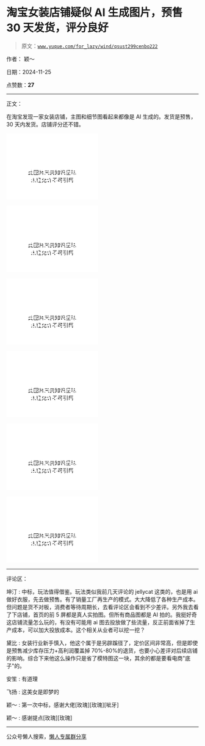 # 淘宝女装店铺疑似 AI 生成图片，预售 30 天发货，评分良好

> 原文：[`www.yuque.com/for_lazy/wind/qsust299cenbo222`](https://www.yuque.com/for_lazy/wind/qsust299cenbo222)

作者： 颖～

日期：2024-11-25

点赞数：**27**

* * *

正文：

在淘宝发现一家女装店铺，主图和细节图看起来都像是 AI 生成的。发货是预售，30 天内发货。店铺评分还不错。

![](img/aa0f227ccbac126f718bb06a30bb9161.png "None")

![](img/5c52e70b3bba18f4ef14230d7d524b70.png "None")

![](img/34532dfb4c41569bfc137ee741544a73.png "None")

![](img/bb4852dc94eac028810f79d3eaf9b76b.png "None")

![](img/9a89723d5eeeb45ff6ccb511bdcf0d09.png "None")

![](img/02904a5f60954677f064387d9d811ff7.png "None")

* * *

评论区：

坤汀 : 中标，玩法值得借鉴。玩法类似我前几天评论的 jellycat 这类的，也是用 ai 做好衣服，先去做预售。有了销量工厂再生产的模式。大大降低了各种生产成本。但问题是货不对板，消费者等待周期长，去看评论区会看到不少差评。另外我去看了下店铺，首页的前 5 屏都是真人实拍图。但所有商品图都是 AI 拍的。我挺好奇这店铺流量怎么玩的，有没有可能用 ai 图去投放做了些流量，反正前面省掉了生产成本，可以加大投放成本。这个相关从业者可以挖一挖？

黛比 : 女装行业新手慎入，他这个属于是另辟蹊径了，定价区间非常高，但是即使是预售减少库存压力+高利润覆盖掉 70%-80%的退货，也要小心差评对后续店铺的影响。综合下来他这么操作只是省了模特图这一块，其余的都是要看电商"底子"的。

安笙 : 有道理

飞扬 : 这美女是即梦的

颖～ : 第一次中标，感谢大佬[玫瑰][玫瑰][呲牙]

颖～ : 感谢提点[玫瑰][玫瑰]

* * *

公众号懒人搜索，[懒人专属群分享](https://lazybook.fun/#/blog/group)